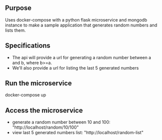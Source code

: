## Purpose
Uses docker-compose with a python flask microservice and mongodb instance to make a sample application
that generates random numbers and lists them.


## Specifications
* The api will provide a url for generating a random number between a and b,
where b>=a.
* We'll also provide a url for listing the last 5 generated numbers

## Run the microservice
docker-compose up

## Access the microservice
* generate a random number between 10 and 100: "http://localhost/random/10/100"
* view last 5 generated numbers list: "http://localhost/random-list"

